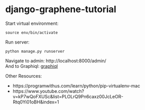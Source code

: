 # django-graphene-tutorial


Start virtual environment:

`source env/bin/activate`

Run server:

`python manage.py runserver`

Navigate to admin: http://localhost:8000/admin/ <br>
And to Graphiql: [graphiql](http://localhost:8000/graphql#query=query%20%7B%0A%20%20allQuestions%20%7B%0A%20%20%20%20title%0A%20%20%7D%0A%20%20anAnswer(id%3A7)%7B%0A%20%20%20%20answerText%0A%20%20%7D%0A%20%20allAnswersToQuestionX(questionId%3A4)%7B%0A%20%20%20%20answerText%0A%20%20%7D%0A%7D%0A)



Other Resources:<br>
<ul>
  <li>https://programwithus.com/learn/python/pip-virtualenv-mac</li>
  <li>https://www.youtube.com/watch?v=kP7wQoFXUSc&list=PLOLrQ9Pn6caxz00JcLeOR-Rtq0Yi01oBH&index=1</li>
</ul>
